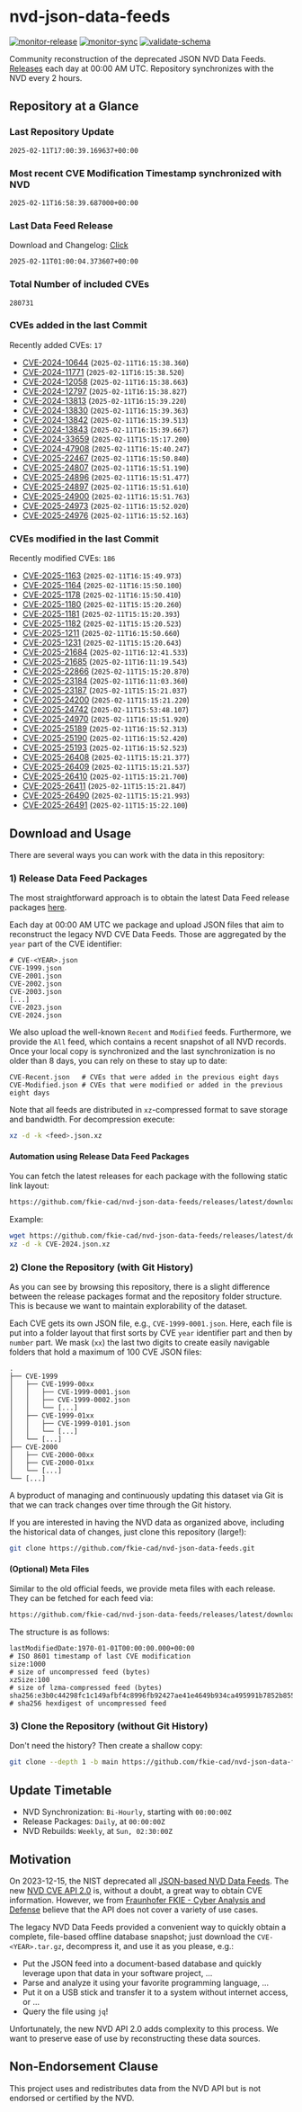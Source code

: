 # nvd-json-data-feeds

[![monitor-release](https://github.com/fkie-cad/nvd-json-data-feeds/actions/workflows/monitor_release.yml/badge.svg)](https://github.com/fkie-cad/nvd-json-data-feeds/actions/workflows/monitor_release.yml)
[![monitor-sync](https://github.com/fkie-cad/nvd-json-data-feeds/actions/workflows/monitor_sync.yml/badge.svg)](https://github.com/fkie-cad/nvd-json-data-feeds/actions/workflows/monitor_sync.yml)
[![validate-schema](https://github.com/fkie-cad/nvd-json-data-feeds/actions/workflows/validate_schema.yml/badge.svg)](https://github.com/fkie-cad/nvd-json-data-feeds/actions/workflows/validate_schema.yml)

Community reconstruction of the deprecated JSON NVD Data Feeds.
[Releases](https://github.com/fkie-cad/nvd-json-data-feeds/releases/latest) each day at 00:00 AM UTC.
Repository synchronizes with the NVD every 2 hours.

## Repository at a Glance

### Last Repository Update

```plain
2025-02-11T17:00:39.169637+00:00
```

### Most recent CVE Modification Timestamp synchronized with NVD

```plain
2025-02-11T16:58:39.687000+00:00
```

### Last Data Feed Release

Download and Changelog: [Click](https://github.com/fkie-cad/nvd-json-data-feeds/releases/latest)

```plain
2025-02-11T01:00:04.373607+00:00
```

### Total Number of included CVEs

```plain
280731
```

### CVEs added in the last Commit

Recently added CVEs: `17`

- [CVE-2024-10644](CVE-2024/CVE-2024-106xx/CVE-2024-10644.json) (`2025-02-11T16:15:38.360`)
- [CVE-2024-11771](CVE-2024/CVE-2024-117xx/CVE-2024-11771.json) (`2025-02-11T16:15:38.520`)
- [CVE-2024-12058](CVE-2024/CVE-2024-120xx/CVE-2024-12058.json) (`2025-02-11T16:15:38.663`)
- [CVE-2024-12797](CVE-2024/CVE-2024-127xx/CVE-2024-12797.json) (`2025-02-11T16:15:38.827`)
- [CVE-2024-13813](CVE-2024/CVE-2024-138xx/CVE-2024-13813.json) (`2025-02-11T16:15:39.220`)
- [CVE-2024-13830](CVE-2024/CVE-2024-138xx/CVE-2024-13830.json) (`2025-02-11T16:15:39.363`)
- [CVE-2024-13842](CVE-2024/CVE-2024-138xx/CVE-2024-13842.json) (`2025-02-11T16:15:39.513`)
- [CVE-2024-13843](CVE-2024/CVE-2024-138xx/CVE-2024-13843.json) (`2025-02-11T16:15:39.667`)
- [CVE-2024-33659](CVE-2024/CVE-2024-336xx/CVE-2024-33659.json) (`2025-02-11T15:15:17.200`)
- [CVE-2024-47908](CVE-2024/CVE-2024-479xx/CVE-2024-47908.json) (`2025-02-11T16:15:40.247`)
- [CVE-2025-22467](CVE-2025/CVE-2025-224xx/CVE-2025-22467.json) (`2025-02-11T16:15:50.840`)
- [CVE-2025-24807](CVE-2025/CVE-2025-248xx/CVE-2025-24807.json) (`2025-02-11T16:15:51.190`)
- [CVE-2025-24896](CVE-2025/CVE-2025-248xx/CVE-2025-24896.json) (`2025-02-11T16:15:51.477`)
- [CVE-2025-24897](CVE-2025/CVE-2025-248xx/CVE-2025-24897.json) (`2025-02-11T16:15:51.610`)
- [CVE-2025-24900](CVE-2025/CVE-2025-249xx/CVE-2025-24900.json) (`2025-02-11T16:15:51.763`)
- [CVE-2025-24973](CVE-2025/CVE-2025-249xx/CVE-2025-24973.json) (`2025-02-11T16:15:52.020`)
- [CVE-2025-24976](CVE-2025/CVE-2025-249xx/CVE-2025-24976.json) (`2025-02-11T16:15:52.163`)


### CVEs modified in the last Commit

Recently modified CVEs: `186`

- [CVE-2025-1163](CVE-2025/CVE-2025-11xx/CVE-2025-1163.json) (`2025-02-11T16:15:49.973`)
- [CVE-2025-1164](CVE-2025/CVE-2025-11xx/CVE-2025-1164.json) (`2025-02-11T16:15:50.100`)
- [CVE-2025-1178](CVE-2025/CVE-2025-11xx/CVE-2025-1178.json) (`2025-02-11T16:15:50.410`)
- [CVE-2025-1180](CVE-2025/CVE-2025-11xx/CVE-2025-1180.json) (`2025-02-11T15:15:20.260`)
- [CVE-2025-1181](CVE-2025/CVE-2025-11xx/CVE-2025-1181.json) (`2025-02-11T15:15:20.393`)
- [CVE-2025-1182](CVE-2025/CVE-2025-11xx/CVE-2025-1182.json) (`2025-02-11T15:15:20.523`)
- [CVE-2025-1211](CVE-2025/CVE-2025-12xx/CVE-2025-1211.json) (`2025-02-11T16:15:50.660`)
- [CVE-2025-1231](CVE-2025/CVE-2025-12xx/CVE-2025-1231.json) (`2025-02-11T15:15:20.643`)
- [CVE-2025-21684](CVE-2025/CVE-2025-216xx/CVE-2025-21684.json) (`2025-02-11T16:12:41.533`)
- [CVE-2025-21685](CVE-2025/CVE-2025-216xx/CVE-2025-21685.json) (`2025-02-11T16:11:19.543`)
- [CVE-2025-22866](CVE-2025/CVE-2025-228xx/CVE-2025-22866.json) (`2025-02-11T15:15:20.870`)
- [CVE-2025-23184](CVE-2025/CVE-2025-231xx/CVE-2025-23184.json) (`2025-02-11T16:11:03.360`)
- [CVE-2025-23187](CVE-2025/CVE-2025-231xx/CVE-2025-23187.json) (`2025-02-11T15:15:21.037`)
- [CVE-2025-24200](CVE-2025/CVE-2025-242xx/CVE-2025-24200.json) (`2025-02-11T15:15:21.220`)
- [CVE-2025-24742](CVE-2025/CVE-2025-247xx/CVE-2025-24742.json) (`2025-02-11T15:53:48.107`)
- [CVE-2025-24970](CVE-2025/CVE-2025-249xx/CVE-2025-24970.json) (`2025-02-11T16:15:51.920`)
- [CVE-2025-25189](CVE-2025/CVE-2025-251xx/CVE-2025-25189.json) (`2025-02-11T16:15:52.313`)
- [CVE-2025-25190](CVE-2025/CVE-2025-251xx/CVE-2025-25190.json) (`2025-02-11T16:15:52.420`)
- [CVE-2025-25193](CVE-2025/CVE-2025-251xx/CVE-2025-25193.json) (`2025-02-11T16:15:52.523`)
- [CVE-2025-26408](CVE-2025/CVE-2025-264xx/CVE-2025-26408.json) (`2025-02-11T15:15:21.377`)
- [CVE-2025-26409](CVE-2025/CVE-2025-264xx/CVE-2025-26409.json) (`2025-02-11T15:15:21.537`)
- [CVE-2025-26410](CVE-2025/CVE-2025-264xx/CVE-2025-26410.json) (`2025-02-11T15:15:21.700`)
- [CVE-2025-26411](CVE-2025/CVE-2025-264xx/CVE-2025-26411.json) (`2025-02-11T15:15:21.847`)
- [CVE-2025-26490](CVE-2025/CVE-2025-264xx/CVE-2025-26490.json) (`2025-02-11T15:15:21.993`)
- [CVE-2025-26491](CVE-2025/CVE-2025-264xx/CVE-2025-26491.json) (`2025-02-11T15:15:22.100`)


## Download and Usage

There are several ways you can work with the data in this repository:

### 1) Release Data Feed Packages

The most straightforward approach is to obtain the latest Data Feed release packages [here](https://github.com/fkie-cad/nvd-json-data-feeds/releases/latest).

Each day at 00:00 AM UTC we package and upload JSON files that aim to reconstruct the legacy NVD CVE Data Feeds.
Those are aggregated by the `year` part of the CVE identifier:

```
# CVE-<YEAR>.json
CVE-1999.json
CVE-2001.json
CVE-2002.json
CVE-2003.json
[...]
CVE-2023.json
CVE-2024.json
```

We also upload the well-known `Recent` and `Modified` feeds.
Furthermore, we provide the `All` feed, which contains a recent snapshot of all NVD records.
Once your local copy is synchronized and the last synchronization is no older than 8 days, you can rely on these to stay up to date:

```plain
CVE-Recent.json   # CVEs that were added in the previous eight days
CVE-Modified.json # CVEs that were modified or added in the previous eight days
```

Note that all feeds are distributed in `xz`-compressed format to save storage and bandwidth.
For decompression execute:

```sh
xz -d -k <feed>.json.xz
```

#### Automation using Release Data Feed Packages

You can fetch the latest releases for each package with the following static link layout:

```sh
https://github.com/fkie-cad/nvd-json-data-feeds/releases/latest/download/CVE-<YEAR>.json.xz
```

Example:

```sh
wget https://github.com/fkie-cad/nvd-json-data-feeds/releases/latest/download/CVE-2024.json.xz
xz -d -k CVE-2024.json.xz
```

### 2) Clone the Repository (with Git History)

As you can see by browsing this repository, there is a slight difference between the release packages format and the repository folder structure.
This is because we want to maintain explorability of the dataset.

Each CVE gets its own JSON file, e.g., `CVE-1999-0001.json`.
Here, each file is put into a folder layout that first sorts by CVE `year` identifier part and then by `number` part.
We mask (`xx`) the last two digits to create easily navigable folders that hold a maximum of 100 CVE JSON files:

```plain
.
├── CVE-1999
│   ├── CVE-1999-00xx
│   │   ├── CVE-1999-0001.json
│   │   ├── CVE-1999-0002.json
│   │   └── [...]
│   ├── CVE-1999-01xx
│   │   ├── CVE-1999-0101.json
│   │   └── [...]
│   └── [...]
├── CVE-2000
│   ├── CVE-2000-00xx
│   ├── CVE-2000-01xx
│   └── [...]
└── [...]
```

A byproduct of managing and continuously updating this dataset via Git is that we can track changes over time through the Git history.

If you are interested in having the NVD data as organized above, including the historical data of changes, just clone this repository (large!):

```sh
git clone https://github.com/fkie-cad/nvd-json-data-feeds.git
```

#### (Optional) Meta Files

Similar to the old official feeds, we provide meta files with each release. They can be fetched for each feed via:

```sh
https://github.com/fkie-cad/nvd-json-data-feeds/releases/latest/download/CVE-<YEAR>.meta
```

The structure is as follows:

```plain
lastModifiedDate:1970-01-01T00:00:00.000+00:00                          # ISO 8601 timestamp of last CVE modification
size:1000                                                               # size of uncompressed feed (bytes)
xzSize:100                                                              # size of lzma-compressed feed (bytes)
sha256:e3b0c44298fc1c149afbf4c8996fb92427ae41e4649b934ca495991b7852b855 # sha256 hexdigest of uncompressed feed
```

### 3) Clone the Repository (without Git History)

Don't need the history? Then create a shallow copy:

```sh
git clone --depth 1 -b main https://github.com/fkie-cad/nvd-json-data-feeds.git
```


## Update Timetable

* NVD Synchronization: `Bi-Hourly`, starting with `00:00:00Z`
* Release Packages: `Daily`, at `00:00:00Z`
* NVD Rebuilds: `Weekly`, at `Sun, 02:30:00Z`


## Motivation

On 2023-12-15, the NIST deprecated all [JSON-based NVD Data Feeds](https://nvd.nist.gov/vuln/data-feeds#divRetirementBanner-1).
The new [NVD CVE API 2.0](https://nvd.nist.gov/developers/vulnerabilities) is, without a doubt, a great way to obtain CVE information.
However, we from [Fraunhofer FKIE - Cyber Analysis and Defense](https://www.fkie.fraunhofer.de/en/departments/cad.html) believe that the API does not cover a variety of use cases.

The legacy NVD Data Feeds provided a convenient way to quickly obtain a complete, file-based offline database snapshot; just download the `CVE-<YEAR>.tar.gz`, decompress it, and use it as you please, e.g.:

- Put the JSON feed into a document-based database and quickly leverage upon that data in your software project, ...
- Parse and analyze it using your favorite programming language, ...
- Put it on a USB stick and transfer it to a system without internet access, or ...
- Query the file using `jq`!

Unfortunately, the new NVD API 2.0 adds complexity to this process.
We want to preserve ease of use by reconstructing these data sources.

## Non-Endorsement Clause

This project uses and redistributes data from the NVD API but is not endorsed or certified by the NVD.